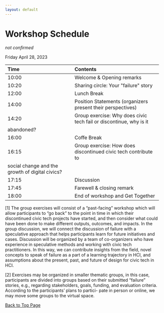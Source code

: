 ```yaml
---
layout: default
---
```



# Workshop Schedule

*not confirmed*

Friday April 28, 2023


| Time | Contents                                                     |
|:-----|:-------------------------------------------------------------|
| 10:00| Welcome & Opening remarks                                    |
| 10:20| Sharing circle: Your "failure" story                         |
| 12:00| Lunch Break                                                  |
| 14:00| Position Statements (organizers present their perspectives)  |
| 14:20| Group exercise: Why does civic tech fail or discontinue, why is it
abandoned?                                              |
| 16:00| Coffe Break                                                  |
| 16:15| Group exercise: How does discontinued civic tech contribute to
social change and the growth of digital civics?                                               |
| 17:15| Discussion                                                   |
| 17:45| Farewell & closing remark                                    |
| 18:00| End of workshop and Get Together                             |


[1] The group exercises will consist of a “past-facing” workshop
which will allow participants to “go back” to the point in time in
which their discontinued civic tech projects have started, and then
consider what could have been done to make different outputs,
outcomes, and impacts. In the group discussion, we will connect
the discussion of failure with a speculative approach that helps
participants learn for future initiatives and cases. Discussion will
be organized by a team of co-organizers who have experience in
speculative methods and working with civic tech practitioners. In
this way, we can contribute insights from the field, novel concepts
to speak of failure as a part of a learning trajectory in HCI, and
assumptions about the present, past, and future of design for civic
tech in HCI.

[2] Exercises may be organized in smaller thematic groups, in this
case, participants are divided into groups based on their submitted
“failure” stories, e.g., regarding stakeholders, goals, funding, and
evaluation criteria. According to the participants’ plans to partici-
pate in person or online, we may move some groups to the virtual
space.




<a href = "./" class="btn-to-top">Back to Top Page</a>